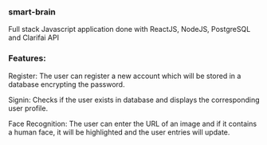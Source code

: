 ### smart-brain

Full stack Javascript application done with ReactJS, NodeJS, PostgreSQL and Clarifai API 

### Features:

Register: The user can register a new account which will be stored in a database encrypting the password.

Signin: Checks if the user exists in database and displays the corresponding user profile.

Face Recognition: The user can enter the URL of an image and if it contains a human face, it will be highlighted and the user entries will update.
